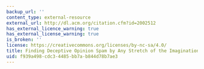 ```yaml
---
backup_url: ''
content_type: external-resource
external_url: http://dl.acm.org/citation.cfm?id=2002512
has_external_licence_warning: true
has_external_license_warning: true
is_broken: ''
license: https://creativecommons.org/licenses/by-nc-sa/4.0/
title: Finding Deceptive Opinion Spam by Any Stretch of the Imagination
uid: f939a498-cdc3-4485-bb7a-b844d78b7ae3
---
```

